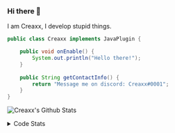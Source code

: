 ### Hi there 👋

I am Creaxx, I develop stupid things. 

```java
public class Creaxx implements JavaPlugin {

    public void onEnable() {
        System.out.println("Hello there!");
    }
    
    public String getContactInfo() {
        return "Message me on discord: Creaxx#0001";
    }
}
```

![Creaxx's Github Stats](https://github-readme-stats.vercel.app/api?username=CreaxxOG&show_icons=true&theme=dark&count_private=true)

<details>
  <summary>Code Stats</summary>

<!--START_SECTION:waka-->
![Code Time](http://img.shields.io/badge/Code%20Time-1%2C141%20hrs%2025%20mins-blue)

![Lines of code](https://img.shields.io/badge/From%20Hello%20World%20I%27ve%20Written-551.1%20thousand%20lines%20of%20code-blue)

**🐱 My GitHub Data** 

> 📦 66.2 kB Used in GitHub's Storage 
 > 
> 🏆 871 Contributions in the Year 2023
 > 
> 🚫 Not Opted to Hire
 > 
> 📜 4 Public Repositories 
 > 
> 🔑 2 Private Repositories 
 > 
**I'm an Early 🐤** 

```text
🌞 Morning                256 commits         ██░░░░░░░░░░░░░░░░░░░░░░░   07.10 % 
🌆 Daytime                1583 commits        ███████████░░░░░░░░░░░░░░   43.87 % 
🌃 Evening                1714 commits        ████████████░░░░░░░░░░░░░   47.51 % 
🌙 Night                  55 commits          ░░░░░░░░░░░░░░░░░░░░░░░░░   01.52 % 
```
📅 **I'm Most Productive on Saturday** 

```text
Monday                   419 commits         ███░░░░░░░░░░░░░░░░░░░░░░   11.61 % 
Tuesday                  469 commits         ███░░░░░░░░░░░░░░░░░░░░░░   13.00 % 
Wednesday                503 commits         ███░░░░░░░░░░░░░░░░░░░░░░   13.94 % 
Thursday                 584 commits         ████░░░░░░░░░░░░░░░░░░░░░   16.19 % 
Friday                   340 commits         ██░░░░░░░░░░░░░░░░░░░░░░░   09.42 % 
Saturday                 666 commits         █████░░░░░░░░░░░░░░░░░░░░   18.46 % 
Sunday                   627 commits         ████░░░░░░░░░░░░░░░░░░░░░   17.38 % 
```


📊 **This Week I Spent My Time On** 

```text
💬 Programming Languages: 
Java                     3 hrs 24 mins       ████████████████████████░   96.35 % 
XML                      5 mins              █░░░░░░░░░░░░░░░░░░░░░░░░   02.76 % 
YAML                     1 min               ░░░░░░░░░░░░░░░░░░░░░░░░░   00.89 % 
Markdown                 0 secs              ░░░░░░░░░░░░░░░░░░░░░░░░░   00.00 % 

🔥 Editors: 
IntelliJ                 3 hrs 32 mins       █████████████████████████   100.00 % 
```

**I Mostly Code in Java** 

```text
Java                     50 repos            ████████████████████░░░░░   81.97 % 
Kotlin                   8 repos             ███░░░░░░░░░░░░░░░░░░░░░░   13.11 % 
TypeScript               2 repos             █░░░░░░░░░░░░░░░░░░░░░░░░   03.28 % 
EJS                      1 repo              ░░░░░░░░░░░░░░░░░░░░░░░░░   01.64 % 
```




 Last Updated on 23/03/2023 01:27:35 UTC
<!--END_SECTION:waka-->
</details>
